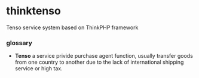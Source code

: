 # thinktenso
Tenso service system based on ThinkPHP framework

### glossary
- **Tenso** a service privide purchase agent function, usually transfer goods from 
one country to another due to the lack of international shipping service or 
high tax.
